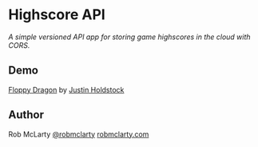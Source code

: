 # Highscore API

*A simple versioned API app for storing game highscores in the cloud with CORS.*

## Demo

[Floppy Dragon](http://verold.itch.io/floppy-dragon) by 
[Justin Holdstock](https://twitter.com/JimmyKillem)

## Author

Rob McLarty
[@robmclarty](http://twitter.com/robmclarty)
[robmclarty.com](http://robmclarty.com)
